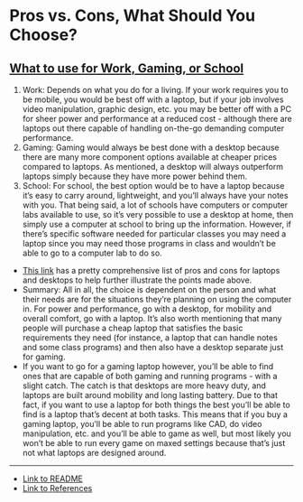# Pros vs. Cons, What Should You Choose?


## [What to use for Work, Gaming, or School](https://techguided.com/laptop-vs-desktop/#4)
1.  Work: Depends on what you do for a living. If your work requires you to be mobile, you would be best off with a laptop, but if your job involves video manipulation, graphic design, etc. you may be better off with a PC for sheer power and performance at a reduced cost - although there are laptops out there capable of handling on-the-go demanding computer performance.
2.  Gaming: Gaming would always be best done with a desktop because there are many more component options available at cheaper prices compared to laptops. As mentioned, a desktop will always outperform laptops simply because they have more power behind them.
3.  School: For school, the best option would be to have a laptop because it’s easy to carry around, lightweight, and you’ll always have your notes with you. That being said, a lot of schools have computers or computer labs available to use, so it’s very possible to use a desktop at home, then simply use a computer at school to bring up the information. However, if there’s specific software needed for particular classes you may need a laptop since you may need those programs in class and wouldn’t be able to go to a computer lab to do so.
  - [This link](https://www.computerhope.com/issues/ch001399.htm) has a pretty comprehensive list of pros and cons for laptops and desktops to help further illustrate the points made above.
  - Summary: All in all, the choice is dependent on the person and what their needs are for the situations they’re planning on using the computer in. For power and performance, go with a desktop, for mobility and overall comfort, go with a laptop. It’s also worth mentioning that many people will purchase a cheap laptop that satisfies the basic requirements they need (for instance, a laptop that can handle notes and some class programs) and then also have a desktop separate just for gaming. 
  - If you want to go for a gaming laptop however, you’ll be able to find ones that are capable of both gaming and running programs - with a slight catch. The catch is that desktops are more heavy duty, and laptops are built around mobility and long lasting battery. Due to that fact, if you want to use a laptop for both things the best you’ll be able to find is a laptop that’s decent at both tasks. This means that if you buy a gaming laptop, you’ll be able to run programs like CAD, do video manipulation, etc. and you’ll be able to game as well, but most likely you won’t be able to run every game on maxed settings because that’s just not what laptops are designed around.

---

- [Link to README](https://github.com/ChrisPuricelli/Final-Project-Digital-Concept-Tutorial/blob/master/README.md)
- [Link to References](https://github.com/ChrisPuricelli/Final-Project-Digital-Concept-Tutorial/blob/master/References.md)
